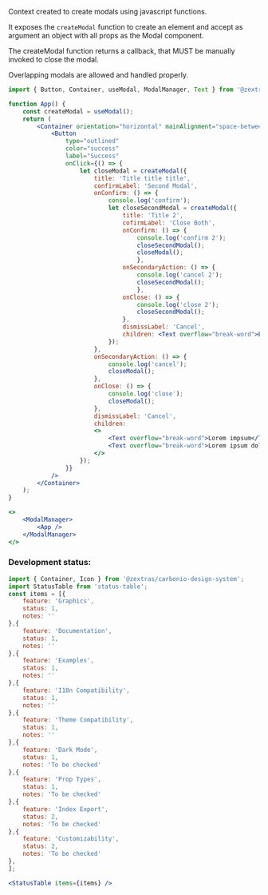 <!--
SPDX-FileCopyrightText: 2021 Zextras <https://www.zextras.com>

SPDX-License-Identifier: AGPL-3.0-only
-->

Context created to create modals using javascript functions.

It exposes the `createModal` function to create an element and accept as argument an object with all
props as the Modal component.

The createModal function returns a callback, that MUST be manually invoked to close the modal.

Overlapping modals are allowed and handled properly.

```jsx
import { Button, Container, useModal, ModalManager, Text } from '@zextras/carbonio-design-system';

function App() {
	const createModal = useModal();
	return (
		<Container orientation="horizontal" mainAlignment="space-between" width="25rem">
			<Button
				type="outlined"
				color="success"
				label="Success"
				onClick={() => {
					let closeModal = createModal({
						title: 'Title title title',
						confirmLabel: 'Second Modal',
						onConfirm: () => {
							console.log('confirm');
							let closeSecondModal = createModal({
								title: 'Title 2',
								cofirmLabel: 'Close Both',
								onConfirm: () => {
									console.log('confirm 2');
									closeSecondModal();
									closeModal();
									},
								onSecondaryAction: () => {
									console.log('cancel 2');
									closeSecondModal();
									},
								onClose: () => {
									console.log('close 2');
									closeSecondModal();
								},
								dismissLabel: 'Cancel',
								children: <Text overflow="break-word">Lorem impsum</Text>
							});
						},
						onSecondaryAction: () => {
							console.log('cancel');
							closeModal();
						},
						onClose: () => {
							console.log('close');
							closeModal();
						},
						dismissLabel: 'Cancel',
						children:
						<>
							<Text overflow="break-word">Lorem impsum</Text>
							<Text overflow="break-word">Lorem ipsum dolor sit amet, consectetur adipiscing elit, sed do eiusmod tempor incididunt ut labore et dolore magna aliqua. Ut enim ad minim veniam, quis nostrud exercitation ullamco laboris nisi ut aliquip ex ea commodo consequat. Duis aute irure dolor in reprehenderit in voluptate velit esse cillum dolore eu fugiat nulla pariatur. Excepteur sint occaecat cupidatat non proident, sunt in culpa qui officia deserunt mollit anim id est laborum.</Text>
						</>
					});
				}}
			/>
		</Container>
	);
}

<>
	<ModalManager>
		<App />
	</ModalManager>
</>
```

### Development status:
```jsx noEditor
import { Container, Icon } from '@zextras/carbonio-design-system';
import StatusTable from 'status-table';
const items = [{
	feature: 'Graphics',
	status: 1,
	notes: ''
},{
	feature: 'Documentation',
	status: 1,
	notes: ''
},{
	feature: 'Examples',
	status: 1,
	notes: ''
},{
	feature: 'I18n Compatibility',
	status: 1,
	notes: ''
},{
	feature: 'Theme Compatibility',
	status: 1,
	notes: ''
},{
	feature: 'Dark Mode',
	status: 1,
	notes: 'To be checked'
},{
	feature: 'Prop Types',
	status: 1,
	notes: 'To be checked'
},{
	feature: 'Index Export',
	status: 2,
	notes: 'To be checked'
},{
	feature: 'Customizability',
	status: 2,
	notes: 'To be checked'
},
];

<StatusTable items={items} />

```
